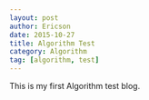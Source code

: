 ```yaml
---
layout: post
author: Ericson
date: 2015-10-27
title: Algorithm Test
category: Algorithm
tag: [algorithm, test]
---
```


This is my first Algorithm test blog.